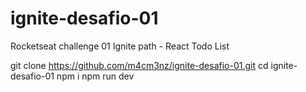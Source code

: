 # ignite-desafio-01
Rocketseat challenge 01 Ignite path - React Todo List

git clone https://github.com/m4cm3nz/ignite-desafio-01.git 
cd ignite-desafio-01 
npm i 
npm run dev 
